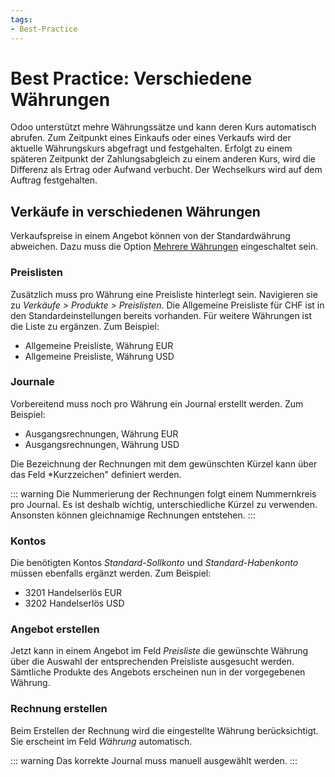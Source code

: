 ```yaml
---
tags:
- Best-Practice
---
```

# Best Practice: Verschiedene Währungen

Odoo unterstützt mehre Währungssätze und kann deren Kurs automatisch abrufen. Zum Zeitpunkt eines Einkaufs oder eines Verkaufs wird der aktuelle Währungskurs abgefragt und festgehalten. Erfolgt zu einem späteren Zeitpunkt der Zahlungsabgleich zu einem anderen Kurs, wird die Differenz als Ertrag oder Aufwand verbucht. Der Wechselkurs wird auf dem Auftrag festgehalten.

## Verkäufe in verschiedenen Währungen

Verkaufspreise in einem Angebot können von der Standardwährung abweichen. Dazu muss die Option [Mehrere Währungen](Finanzen.md#Mehrere%20W%C3%A4hrungen) eingeschaltet sein.

### Preislisten

Zusätzlich muss pro Währung eine Preisliste hinterlegt sein. Navigieren sie zu *Verkäufe > Produkte > Preislisten*.
Die Allgemeine Preisliste für CHF ist in den Standardeinstellungen bereits vorhanden. Für weitere Währungen ist die Liste zu ergänzen. Zum Beispiel:
- Allgemeine Preisliste, Währung EUR
- Allgemeine Preisliste, Währung USD

### Journale

Vorbereitend muss noch pro Währung ein Journal erstellt werden. Zum Beispiel:
- Ausgangsrechnungen, Währung EUR
- Ausgangsrechnungen, Währung USD

Die Bezeichnung der Rechnungen mit dem gewünschten Kürzel kann über das Feld *Kurzzeichen" definiert werden.

::: warning
Die Nummerierung der Rechnungen folgt einem Nummernkreis pro Journal. Es ist deshalb wichtig, unterschiedliche Kürzel zu verwenden. Ansonsten können gleichnamige Rechnungen entstehen.
:::

### Kontos

Die benötigten Kontos *Standard-Sollkonto* und *Standard-Habenkonto* müssen ebenfalls ergänzt werden. Zum Beispiel:
- 3201 Handelserlös EUR
- 3202 Handelserlös USD

### Angebot erstellen

Jetzt kann in einem Angebot im Feld *Preisliste* die gewünschte Währung über die Auswahl der entsprechenden Preisliste ausgesucht werden. Sämtliche Produkte des Angebots erscheinen nun in der vorgegebenen Währung.

### Rechnung erstellen

Beim Erstellen der Rechnung wird die eingestellte Währung berücksichtigt. Sie erscheint im Feld *Währung* automatisch.

::: warning
Das korrekte Journal muss manuell ausgewählt werden.
:::

